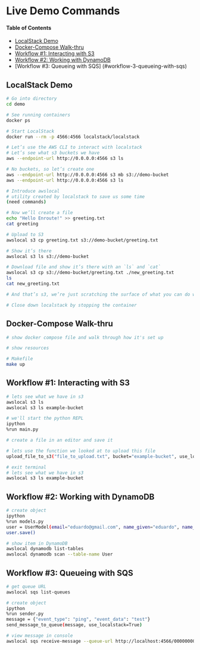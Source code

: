 # Live Demo Commands

#### Table of Contents

<!-- TOC -->

- [LocalStack Demo](#localstack-demo)
- [Docker-Compose Walk-thru](#docker-compose-walk-thru)
- [Workflow #1: Interacting with S3](#workflow-1-interacting-with-s3)
- [Workflow #2: Working with DynamoDB](#workflow-2-working-with-dynamodb)
- [Workflow #3: Queueing with SQS]  (#workflow-3-queueing-with-sqs)

<!-- /TOC -->

## LocalStack Demo

```bash
# Go into directory
cd demo

# See running containers
docker ps

# Start LocalStack
docker run --rm -p 4566:4566 localstack/localstack

# Let’s use the AWS CLI to interact with localstack
# Let’s see what s3 buckets we have
aws --endpoint-url http://0.0.0.0:4566 s3 ls

# No buckets, so let’s create one
aws --endpoint-url http://0.0.0.0:4566 s3 mb s3://demo-bucket
aws --endpoint-url http://0.0.0.0:4566 s3 ls

# Introduce awslocal
# utility created by localstack to save us some time
(need commands)

# Now we’ll create a file
echo "Hello Enroute!" >> greeting.txt
cat greeting

# Upload to S3
awslocal s3 cp greeting.txt s3://demo-bucket/greeting.txt

# Show it’s there
awslocal s3 ls s3://demo-bucket

# Download file and show it’s there with an `ls` and `cat`
awslocal s3 cp s3://demo-bucket/greeting.txt ./new_greeting.txt
ls
cat new_greeting.txt

# And that’s s3, we’re just scratching the surface of what you can do with localstack.

# Close down localstack by stopping the container
```

## Docker-Compose Walk-thru

```bash
# show docker compose file and walk through how it's set up

# show resources

# Makefile
make up
```

## Workflow #1: Interacting with S3

```bash
# lets see what we have in s3
awslocal s3 ls
awslocal s3 ls example-bucket

# we'll start the python REPL
ipython
%run main.py

# create a file in an editor and save it

# lets use the function we looked at to upload this file
upload_file_to_s3("file_to_upload.txt", bucket="example-bucket", use_localstack=True)

# exit terminal
# lets see what we have in s3
awslocal s3 ls example-bucket
```

## Workflow #2: Working with DynamoDB

```bash
# create object
ipython
%run models.py
user = UserModel(email="eduardo@gmail.com", name_given="eduardo", name_family="lalo")
user.save()

# show item in DynamoDB
awslocal dynamodb list-tables
awslocal dynamodb scan --table-name User

```

## Workflow #3: Queueing with SQS

```bash
# get queue URL
awslocal sqs list-queues

# create object
ipython
%run sender.py
message = {"event_type": "ping", "event_data": "test"}
send_message_to_queue(message, use_localstack=True)

# view message in console
awslocal sqs receive-message --queue-url http://localhost:4566/000000000000/inbound-queue
```
